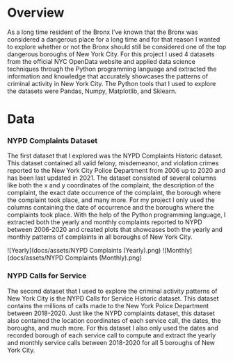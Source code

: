 # Overview
As a long time resident of the Bronx I’ve known that the Bronx was considered a dangerous place for a long time and for that reason I wanted to explore whether or not the Bronx should still be considered one of the top dangerous boroughs of New York City. For this project I used 4 datasets from the official NYC OpenData website and applied data science techniques through the Python programming language and extracted the information and knowledge that accurately showcases the patterns of criminal activity in New York City. The Python tools that I used to explore the datasets were Pandas, Numpy, Matplotlib, and Sklearn.                                       




# Data

### NYPD Complaints Dataset
The first dataset that I explored was the NYPD Complaints Historic dataset. This dataset contained all valid felony, misdemeanor, and violation crimes reported to the New York City Police Department from 2006 up to 2020 and has been last updated in 2021. The dataset consisted of several columns like both the x and y coordinates of the complaint, the description of the complaint, the exact date occurrence of the complaint, the borough where the complaint took place, and many more. For my project I only used the columns containing the date of occurrence and the boroughs where the complaints took place. With the help of the Python programming language, I extracted both the yearly and monthly complaints reported to NYPD between 2006-2020 and created plots that showcases both the yearly and monthly patterns of complaints in all boroughs of New York City.


![Yearly](docs/assets/NYPD Complaints (Yearly).png)
![Monthly](docs/assets/NYPD Complaints (Monthly).png)

### NYPD Calls for Service
The second dataset that I used to explore the criminal activity patterns of New York City is the NYPD Calls for Service Historic dataset. This dataset contains the millions of calls made to the New York Police Department between 2018-2020. Just like the NYPD complaints dataset, this dataset also contained the location coordinates of each service call, the dates, the boroughs, and much more. For this dataset I also only used the dates and recorded borough of each service call to compute and extract the yearly and monthly service calls between 2018-2020 for all 5 boroughs of New York City.
